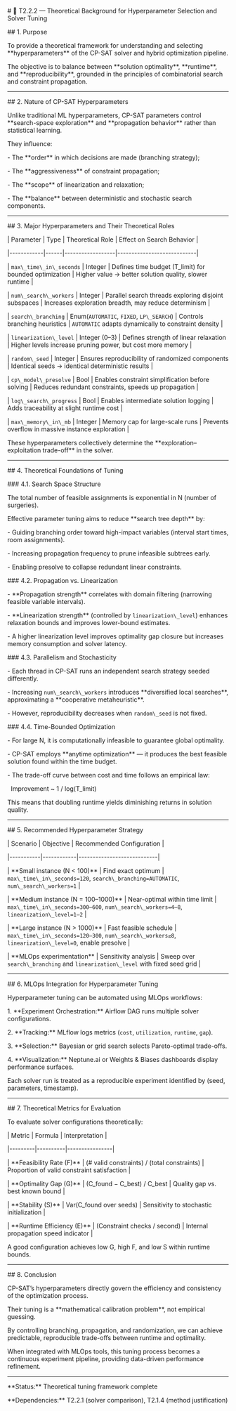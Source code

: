 \# 🧩 T2.2.2 — Theoretical Background for Hyperparameter Selection and Solver Tuning



\## 1. Purpose

To provide a theoretical framework for understanding and selecting \*\*hyperparameters\*\* of the CP-SAT solver and hybrid optimization pipeline.  

The objective is to balance between \*\*solution optimality\*\*, \*\*runtime\*\*, and \*\*reproducibility\*\*, grounded in the principles of combinatorial search and constraint propagation.



---



\## 2. Nature of CP-SAT Hyperparameters

Unlike traditional ML hyperparameters, CP-SAT parameters control \*\*search-space exploration\*\* and \*\*propagation behavior\*\* rather than statistical learning.  

They influence:

\- The \*\*order\*\* in which decisions are made (branching strategy);  

\- The \*\*aggressiveness\*\* of constraint propagation;  

\- The \*\*scope\*\* of linearization and relaxation;  

\- The \*\*balance\*\* between deterministic and stochastic search components.



---



\## 3. Major Hyperparameters and Their Theoretical Roles



| Parameter | Type | Theoretical Role | Effect on Search Behavior |

|------------|------|------------------|----------------------------|

| `max\_time\_in\_seconds` | Integer | Defines time budget (T\_limit) for bounded optimization | Higher value → better solution quality, slower runtime |

| `num\_search\_workers` | Integer | Parallel search threads exploring disjoint subspaces | Increases exploration breadth, may reduce determinism |

| `search\_branching` | Enum(`AUTOMATIC`, `FIXED`, `LP\_SEARCH`) | Controls branching heuristics | `AUTOMATIC` adapts dynamically to constraint density |

| `linearization\_level` | Integer (0–3) | Defines strength of linear relaxation | Higher levels increase pruning power, but cost more memory |

| `random\_seed` | Integer | Ensures reproducibility of randomized components | Identical seeds → identical deterministic results |

| `cp\_model\_presolve` | Bool | Enables constraint simplification before solving | Reduces redundant constraints, speeds up propagation |

| `log\_search\_progress` | Bool | Enables intermediate solution logging | Adds traceability at slight runtime cost |

| `max\_memory\_in\_mb` | Integer | Memory cap for large-scale runs | Prevents overflow in massive instance exploration |



These hyperparameters collectively determine the \*\*exploration–exploitation trade-off\*\* in the solver.



---



\## 4. Theoretical Foundations of Tuning



\### 4.1. Search Space Structure

The total number of feasible assignments is exponential in N (number of surgeries).  

Effective parameter tuning aims to reduce \*\*search tree depth\*\* by:

\- Guiding branching order toward high-impact variables (interval start times, room assignments).  

\- Increasing propagation frequency to prune infeasible subtrees early.  

\- Enabling presolve to collapse redundant linear constraints.



\### 4.2. Propagation vs. Linearization

\- \*\*Propagation strength\*\* correlates with domain filtering (narrowing feasible variable intervals).  

\- \*\*Linearization strength\*\* (controlled by `linearization\_level`) enhances relaxation bounds and improves lower-bound estimates.  

\- A higher linearization level improves optimality gap closure but increases memory consumption and solver latency.



\### 4.3. Parallelism and Stochasticity

\- Each thread in CP-SAT runs an independent search strategy seeded differently.  

\- Increasing `num\_search\_workers` introduces \*\*diversified local searches\*\*, approximating a \*\*cooperative metaheuristic\*\*.  

\- However, reproducibility decreases when `random\_seed` is not fixed.



\### 4.4. Time-Bounded Optimization

\- For large N, it is computationally infeasible to guarantee global optimality.  

\- CP-SAT employs \*\*anytime optimization\*\* — it produces the best feasible solution found within the time budget.  

\- The trade-off curve between cost and time follows an empirical law:  

&nbsp; Improvement ~ 1 / log(T\_limit)



This means that doubling runtime yields diminishing returns in solution quality.



---



\## 5. Recommended Hyperparameter Strategy



| Scenario | Objective | Recommended Configuration |

|-----------|------------|----------------------------|

| \*\*Small instance (N < 100)\*\* | Find exact optimum | `max\_time\_in\_seconds=120`, `search\_branching=AUTOMATIC`, `num\_search\_workers=1` |

| \*\*Medium instance (N = 100–1000)\*\* | Near-optimal within time limit | `max\_time\_in\_seconds=300–600`, `num\_search\_workers=4–8`, `linearization\_level=1–2` |

| \*\*Large instance (N > 1000)\*\* | Fast feasible schedule | `max\_time\_in\_seconds=120–300`, `num\_search\_workers≥8`, `linearization\_level=0`, enable presolve |

| \*\*MLOps experimentation\*\* | Sensitivity analysis | Sweep over `search\_branching` and `linearization\_level` with fixed seed grid |



---



\## 6. MLOps Integration for Hyperparameter Tuning

Hyperparameter tuning can be automated using MLOps workflows:

1\. \*\*Experiment Orchestration:\*\* Airflow DAG runs multiple solver configurations.  

2\. \*\*Tracking:\*\* MLflow logs metrics (`cost`, `utilization`, `runtime`, `gap`).  

3\. \*\*Selection:\*\* Bayesian or grid search selects Pareto-optimal trade-offs.  

4\. \*\*Visualization:\*\* Neptune.ai or Weights \& Biases dashboards display performance surfaces.  



Each solver run is treated as a reproducible experiment identified by (seed, parameters, timestamp).



---



\## 7. Theoretical Metrics for Evaluation

To evaluate solver configurations theoretically:



| Metric | Formula | Interpretation |

|---------|----------|----------------|

| \*\*Feasibility Rate (F)\*\* | (# valid constraints) / (total constraints) | Proportion of valid constraint satisfaction |

| \*\*Optimality Gap (G)\*\* | (C\_found − C\_best) / C\_best | Quality gap vs. best known bound |

| \*\*Stability (S)\*\* | Var(C\_found over seeds) | Sensitivity to stochastic initialization |

| \*\*Runtime Efficiency (E)\*\* | (Constraint checks / second) | Internal propagation speed indicator |



A good configuration achieves low G, high F, and low S within runtime bounds.



---



\## 8. Conclusion

CP-SAT’s hyperparameters directly govern the efficiency and consistency of the optimization process.  

Their tuning is a \*\*mathematical calibration problem\*\*, not empirical guessing.  

By controlling branching, propagation, and randomization, we can achieve predictable, reproducible trade-offs between runtime and optimality.  

When integrated with MLOps tools, this tuning process becomes a continuous experiment pipeline, providing data-driven performance refinement.



---



\*\*Status:\*\* Theoretical tuning framework complete  

\*\*Dependencies:\*\* T2.2.1 (solver comparison), T2.1.4 (method justification)  

